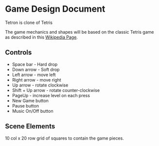 # Game Design Document

Tetron is clone of Tetris

The game mechanics and shapes will be based on the classic Tetris game as described in this [Wikipedia Page](https://en.wikipedia.org/wiki/Tetris).

## Controls

- Space bar - Hard drop
- Down arrow - Soft drop
- Left arrow - move left
- Right arrow - move right
- Up arrow - rotate clockwise
- Shift + Up arrow - rotate counter-clockwise
- PageUp - increase level on each press
- New Game button
- Pause button
- Music On/Off button

## Scene Elements

10 col x 20 row grid of squares to contain the game pieces.